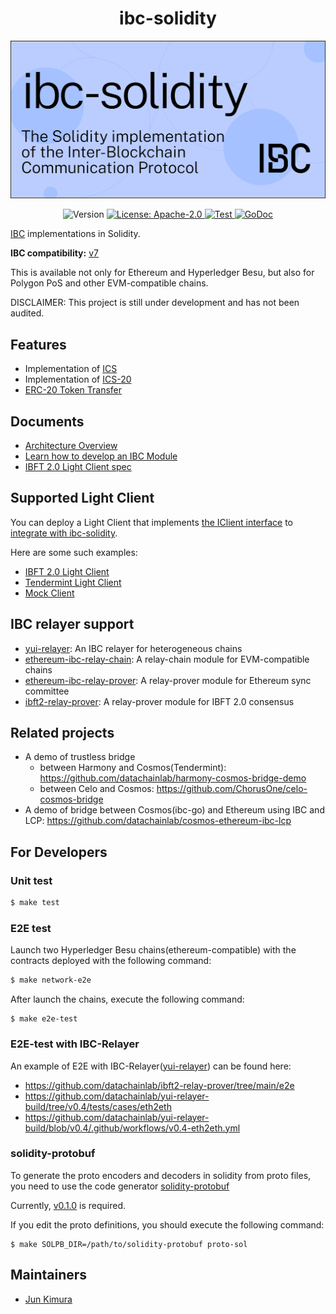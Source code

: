 <div align="center">
  <h1>ibc-solidity</h1>
</div>

![banner](docs/img/IBC-solidity-cover.svg)

<div align="center">
  <img alt="Version" src="https://img.shields.io/github/tag/hyperledger-labs/yui-ibc-solidity.svg">
  <a href="https://github.com/hyperledger-labs/yui-ibc-solidity/blob/main/LICENSE">
    <img alt="License: Apache-2.0" src="https://img.shields.io/github/license/hyperledger-labs/yui-ibc-solidity.svg" />
  </a>
  <a href="https://github.com/hyperledger-labs/yui-ibc-solidity/actions/workflows/test.yml">
    <img alt="Test" src="https://github.com/hyperledger-labs/yui-ibc-solidity/actions/workflows/test.yml/badge.svg" />
  </a>
  <a href="https://pkg.go.dev/github.com/hyperledger-labs/yui-ibc-solidity?tab=doc">
    <img alt="GoDoc" src="https://godoc.org/github.com/hyperledger-labs/yui-ibc-solidity?status.svg" />
  </a>
</div>

[IBC](https://github.com/cosmos/ibc) implementations in Solidity.

**IBC compatibility:** [v7](https://github.com/cosmos/ibc-go/releases/tag/v7.0.0)

This is available not only for Ethereum and Hyperledger Besu, but also for Polygon PoS and other EVM-compatible chains.

DISCLAIMER: This project is still under development and has not been audited.

## Features

- Implementation of [ICS](https://github.com/cosmos/ibc/tree/master/spec/core)
- Implementation of [ICS-20](https://github.com/cosmos/ibc/tree/master/spec/app/ics-020-fungible-token-transfer)
- [ERC-20 Token Transfer](./contracts/apps/20-transfer/ICS20TransferBank.sol)

## Documents

- [Architecture Overview](./docs/architecture.md)
- [Learn how to develop an IBC Module](https://labs.hyperledger.org/yui-docs/yui-ibc-solidity/)
- [IBFT 2.0 Light Client spec](./docs/ibft2-light-client.md)

## Supported Light Client

You can deploy a Light Client that implements [the IClient interface](./contracts/core/02-client/ILightClient.sol) to [integrate with ibc-solidity](./docs/architecture.md#light-client).

Here are some such examples:
- [IBFT 2.0 Light Client](./contracts/clients/IBFT2Client.sol)
- [Tendermint Light Client](https://github.com/datachainlab/tendermint-sol/tree/use-ibc-sol-hmy)
- [Mock Client](./contracts/clients/MockClient.sol)

## IBC relayer support

- [yui-relayer](https://github.com/datachainlab/yui-relayer): An IBC relayer for heterogeneous chains
- [ethereum-ibc-relay-chain](https://github.com/datachainlab/ethereum-ibc-relay-chain): A relay-chain module for EVM-compatible chains
- [ethereum-ibc-relay-prover](https://github.com/datachainlab/ethereum-ibc-relay-prover): A relay-prover module for Ethereum sync committee
- [ibft2-relay-prover](https://github.com/datachainlab/ibft2-relay-prover): A relay-prover module for IBFT 2.0 consensus

## Related projects

- A demo of trustless bridge
    - between Harmony and Cosmos(Tendermint): https://github.com/datachainlab/harmony-cosmos-bridge-demo
    - between Celo and Cosmos: https://github.com/ChorusOne/celo-cosmos-bridge
- A demo of bridge between Cosmos(ibc-go) and Ethereum using IBC and LCP: https://github.com/datachainlab/cosmos-ethereum-ibc-lcp

## For Developers

### Unit test

```sh
$ make test
```

### E2E test

Launch two Hyperledger Besu chains(ethereum-compatible) with the contracts deployed with the following command:

```sh
$ make network-e2e
```

After launch the chains, execute the following command:

```
$ make e2e-test
```

### E2E-test with IBC-Relayer

An example of E2E with IBC-Relayer([yui-relayer](https://github.com/hyperledger-labs/yui-relayer)) can be found here:
- https://github.com/datachainlab/ibft2-relay-prover/tree/main/e2e
- https://github.com/datachainlab/yui-relayer-build/tree/v0.4/tests/cases/eth2eth
- https://github.com/datachainlab/yui-relayer-build/blob/v0.4/.github/workflows/v0.4-eth2eth.yml

### solidity-protobuf

To generate the proto encoders and decoders in solidity from proto files, you need to use the code generator [solidity-protobuf](https://github.com/datachainlab/solidity-protobuf)

Currently, [v0.1.0](https://github.com/datachainlab/solidity-protobuf/tree/v0.1.0) is required.

If you edit the proto definitions, you should execute the following command:
```
$ make SOLPB_DIR=/path/to/solidity-protobuf proto-sol
```

## Maintainers

- [Jun Kimura](https://github.com/bluele)
